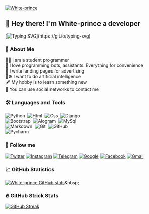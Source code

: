  [![White-prince](https://github.com/White-prince/White-prince/blob/main/assets/logogitorgb0.png)](https://white-prince.github.io/Homepage/)
  
 ## :wave:&nbsp;Hey there! I'm White-prince a developer
 
[![Typing SVG](https://readme-typing-svg.herokuapp.com?color=%2336BCF7&lines="Think+Different")](https://git.io/typing-svg)
 
 ### :file_folder:&nbsp;About Me
 
 :man_student:&nbsp;I am a student programmer\
 :robot:&nbsp;I love programming bots, assistants. Everything for convenience\
 :receipt:&nbsp;I write landing pages for advertising\
 :brain::gear:&nbsp;I want to do artificial intelligence\
 :fountain_pen:&nbsp;My hobby is to learn something new\
 :speech_balloon:&nbsp;You can use social networks to contact me

 ### :hammer_and_wrench:&nbsp;Languages and Tools

  ![Python](https://img.shields.io/badge/-Python-AFEEEE?style=for-the-badge&logo=Python)&nbsp;
  ![Html](https://img.shields.io/badge/-HTML-FF7F50?style=for-the-badge&logo=HTML5)&nbsp;
  ![Css](https://img.shields.io/badge/-CSS-7B68EE?style=for-the-badge&logo=CSS3)&nbsp;
  ![Django](https://img.shields.io/badge/-Django-2E8B57?style=for-the-badge&logo=Django)\
  ![Bootstrap](https://img.shields.io/badge/-Bootstrap-483D8B?style=for-the-badge&logo=Bootstrap)&nbsp;
  ![Aiogram](https://img.shields.io/badge/-aiogram-AFEEEE?style=for-the-badge&logo=Telegram)&nbsp;
  ![MySql](https://img.shields.io/badge/-MySql-F0E68C?style=for-the-badge&logo=MySql)\
  ![Markdown](https://img.shields.io/badge/-Markdown-C0C0C0?style=for-the-badge&logo=Markdown)&nbsp;
  ![Git](https://img.shields.io/badge/-Git-DC143C?style=for-the-badge&logo=Git)&nbsp;
  ![GitHub](https://img.shields.io/badge/-GitHub-131313?style=for-the-badge&logo=GitHub)\
  ![Pycharm](https://img.shields.io/badge/-Pycharm-3CB371?style=for-the-badge&logo=Pycharm)&nbsp;

 ### :link:&nbsp;Follow me

  [![Twitter](https://img.shields.io/badge/-Twitter-131313?style=for-the-badge&logo=Twitter)](https://twitter.com/White_prince_0)
  [![Instagram](https://img.shields.io/badge/-Instagram-131313?style=for-the-badge&logo=Instagram)](https://www.instagram.com/0xe_white_prince_ex0/)
  [![Telegram](https://img.shields.io/badge/-Telegram-131313?style=for-the-badge&logo=Telegram)](https://t.me/Dark_Hub_info)
  [![Google](https://img.shields.io/badge/-Webpage-131313?style=for-the-badge&logo=Google-Chrome&logoColor=white)](https://white-prince.github.io/Homepage/)
  [![Facebook](https://img.shields.io/badge/-Facebook-131313?style=for-the-badge&logo=Facebook)](https://www.facebook.com/profile.php?id=100023988285502)
  [![Gmail](https://img.shields.io/badge/-Gmail-131313?style=for-the-badge&logo=Gmail&logoColor=white)](https://mail.google.com/mail/u/0/#inbox)

  ### :chart_with_upwards_trend:&nbsp;GitHub Statistics
  
  [![White-prince GitHub stats](https://github-readme-stats.vercel.app/api?username=White-prince&theme=tokyonight)]([https://github.com/anuraghazra/github-readme-stats](https://github.com/White-prince))&nbsp;
  
  ### :fire:&nbsp;GitHub Strick Stats
  [![GitHub Streak](https://github-readme-streak-stats.herokuapp.com/?user=White-prince&theme=tokyonight)](https://git.io/streak-stats)
